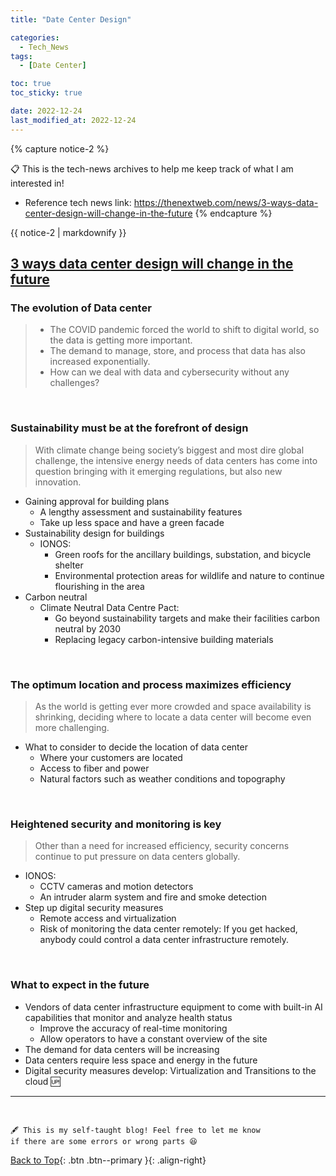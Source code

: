 ```yaml
---
title: "Date Center Design"

categories:
  - Tech_News
tags:
  - [Date Center]

toc: true
toc_sticky: true

date: 2022-12-24
last_modified_at: 2022-12-24
---
```


{% capture notice-2 %}

📋 This is the tech-news archives to help me keep track of what I am interested in!

- Reference tech news link: <https://thenextweb.com/news/3-ways-data-center-design-will-change-in-the-future>
  {% endcapture %}

<div class="notice--danger">{{ notice-2 | markdownify }}</div>

## [3 ways data center design will change in the future](https://thenextweb.com/news/3-ways-data-center-design-will-change-in-the-future)

### The evolution of Data center

> - The COVID pandemic forced the world to shift to digital world, so the data is getting more important.
> - The demand to manage, store, and process that data has also increased exponentially.
> - How can we deal with data and cybersecurity without any challenges?

<br>

### Sustainability must be at the forefront of design

> With climate change being society’s biggest and most dire global challenge, the intensive energy needs of data centers has come into question bringing with it emerging regulations, but also new innovation.

- Gaining approval for building plans
  - A lengthy assessment and sustainability features
  - Take up less space and have a green facade
- Sustainability design for buildings
  - IONOS:
    - Green roofs for the ancillary buildings, substation, and bicycle shelter
    - Environmental protection areas for wildlife and nature to continue flourishing in the area
- Carbon neutral
  - Climate Neutral Data Centre Pact:
    - Go beyond sustainability targets and make their facilities carbon neutral by 2030
    - Replacing legacy carbon-intensive building materials

<br>

### The optimum location and process maximizes efficiency

> As the world is getting ever more crowded and space availability is shrinking, deciding where to locate a data center will become even more challenging.

- What to consider to decide the location of data center
  - Where your customers are located
  - Access to fiber and power
  - Natural factors such as weather conditions and topography

<br>

### Heightened security and monitoring is key

> Other than a need for increased efficiency, security concerns continue to put pressure on data centers globally.

- IONOS:
  - CCTV cameras and motion detectors
  - An intruder alarm system and fire and smoke detection
- Step up digital security measures
  - Remote access and virtualization
  - Risk of monitoring the data center remotely: If you get hacked, anybody could control a data center infrastructure remotely.

<br>

### What to expect in the future

- Vendors of data center infrastructure equipment to come with built-in AI capabilities that monitor and analyze health status
  - Improve the accuracy of real-time monitoring
  - Allow operators to have a constant overview of the site
- The demand for data centers will be increasing
- Data centers require less space and energy in the future
- Digital security measures develop: Virtualization and Transitions to the cloud 🆙

---

<br>

    🖋️ This is my self-taught blog! Feel free to let me know
    if there are some errors or wrong parts 😆

[Back to Top](#){: .btn .btn--primary }{: .align-right}
